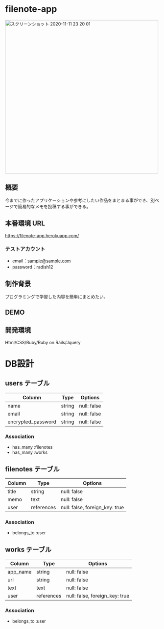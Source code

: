 # filenote-app
<img width="500" alt="スクリーンショット 2020-11-11 23 20 01" src="https://user-images.githubusercontent.com/71426314/98845129-9ba36780-2490-11eb-90cd-acc641b7f6a6.png">

## 概要

今までに作ったアプリケーションや参考にしたい作品をまとまる事ができ、別ページで簡易的なメモを投稿する事ができる。

## 本番環境 URL

https://filenote-app.herokuapp.com/

### テストアカウント

- email：sample@sample.com
- password：radish12

## 制作背景

プログラミングで学習した内容を簡単にまとめたい。

## DEMO

## 開発環境

Html/CSS/Ruby/Ruby on Rails/Jquery




# DB設計

## users テーブル

| Column             | Type   | Options     |
| ------------------ | ------ | ----------- |
| name               | string | null: false |
| email              | string | null: false |
| encrypted_password | string | null: false |

### Association

- has_many :filenotes
- has_many :works

## filenotes テーブル

| Column | Type       | Options                        |
| ------ | ---------- | ------------------------------ |
| title  | string     | null: false                    |
| memo   | text       | null: false                    |
| user   | references | null: false, foreign_key: true |

### Association

- belongs_to :user

## works テーブル

| Column   | Type       | Options                        |
| -------- | ---------- | ------------------------------ |
| app_name | string     | null: false                    |
| url      | string     | null: false                    |
| text     | text       | null: false                    |
| user     | references | null: false, foreign_key: true |

### Association

- belongs_to :user
